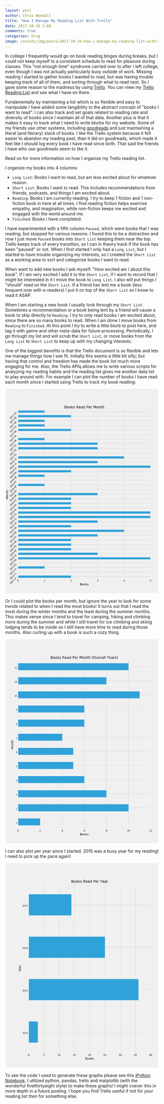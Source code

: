 ```yaml
---
layout: post
author: Chris Woodall
title: "How I Manage My Reading List With Trello"
date: 2017-10-16 1:00
comments: true
categories: blog
image: /assets/img/posts/2017-10-16-how-i-manage-my-reading-list-with-trello/trello-reading-list.png
---
```


In college I frequently would go on book reading binges during breaks, but I could not keep
myself to a consistent schedule to read for pleasure during classes. This "not enough
time" syndrome carried over to after I left college, even though I was not actually 
particularly busy outside of work. Missing reading I started to gather books I wanted
to read, but was having trouble keeping track of all of them, and sorting through what
to read next. So I gave some reason to the madness by using 
[Trello](http://trello.com). You can view my 
[Trello Reading List](https://trello.com/b/9l0rYMxD/reading-list) and see what I
have on there.

Fundamentally by maintaining a list which is so flexible and easy to manipulate I
have added some tangibility to the abstract concept of "books I want to read". I
can also track and set goals related to reading rate and diversity of books since 
I maintain all of that data. Another plus is that it makes it easy to track what
I need to write blurbs for my website. Some of my friends use other systems, 
including [goodreads](https://www.goodreads.com/) and just maintaining a literal
(and literary) stack of books. I like the Trello system because it felt easier to
abandon my reading past, than it did on goodreads, which made it feel like I should
log every book I have read since birth. That said the friends I have who use 
goodreads seem to like it.

Read on for more information on how I organize my Trello reading list.

<!-- more -->

I organize my books into 4 columns:

- `Long List`: Books I want to read, but am less excited about for whatever reason.
- `Short List`: Books I want to read. This includes recommendations from friends,
  podcasts, and things I am excited about.
- `Reading`: Books I am currently reading. I try to keep 1 fiction and 1 non-fiction
   book in here at all times. I find reading fiction helps exercise empathy, and 
   imagination, while non-fiction keeps me excited and engaged with the world around
   me.
- `Finished`: Books I have completed. 

I have experimented with a fifth column `Paused`, which were books that I was 
reading, but stopped for various reasons. I found this to be a distraction and
now I just move `Paused` books into `Short List` keeping them near the top. 
Trello keeps track of every transition, so I can in theory track if the book has
been "paused" or not. When I first started I only had a `Long List`, but I started
to have trouble organizing my interests, so I created the `Short List` as a working
area to sort and categorize books I want to read.

When want to add new books I ask myself: "How excited am I about this
book". If I am very excited I add it to the `Short List`, if I want to record
that I might be interested in it I move the book to `Long List`. I also will put
things I "should" read on the `Short List`. If a friend has lent me a book (less
frequent now with e-readers) I put it on top of the `Short List` so I know to
read it ASAP.

When I am starting a new book I usually look through my `Short List`. 
Sometimes a recommendation or a book being lent by a friend will cause a book to 
skip directly to `Reading`. I try to only read books I am excited about, since 
there are so many books to read. When I am done I move books from `Reading` to 
`Finished`. At this point I try to write a little blurb to post here, and tag it 
with genre and other meta-data for future processing. Periodically, I go through 
my list and will scrub the `Short List`, or move books from the `Long List` to 
`Short List` to keep up with my changing interests. 

One of the biggest benefits is that the Trello document is so flexible and lets me
manage things how I see fit. Initially this seems a little bit silly; but having
that control and freedom has made the book list much more engaging for me. 
Also, the Trello APIq allows me to write various scripts for analyzing my 
reading habits and the reading list gives me another data list to play around
with. For example I can plot the number of books I have read each month since I
started using Trello to track my book reading:

<center>
<img src="/assets/img/posts/2017-10-16-how-i-manage-my-reading-list-with-trello/books_per_month.png" alt="Books Read Per Month" style="width: 500px;"/>
</center>

Or I could plot the books per month, but ignore the year to look for some trends 
related to when I read the most books! It turns out that I read the most during
the winter months and the least during the summer months. This makes sense since 
I tend to travel for camping, hiking and climbing more during the summer and while
I still travel for ice climbing and skiing lodging tends to be inside so I still
have more time to read during those months. Also curling up with a book is such
a cozy thing.

<center>
<img src="/assets/img/posts/2017-10-16-how-i-manage-my-reading-list-with-trello/books_per_month_all_years.png" alt="Books Read Per Month (All Years)" style="width: 500px;"/>
</center>

I can also plot per year since I started. 2015 was a busy year for my reading! I
need to pick up the pace again!

<center>
<img src="/assets/img/posts/2017-10-16-how-i-manage-my-reading-list-with-trello/books_per_year.png" alt="Books Read Per Year" style="width: 500px;"/>
</center>

To see the code I used to generate these graphs please see this 
[iPython Notebook](https://gist.github.com/cwoodall/9cc9133ad628ea14aabb165f82b7702e).
I utilized python, pandas, trello and matplotlib (with the wonderful 
fivethirtyeight style) to make these graphs! I might coever this in more depth
in a future posting. I hope you find Trello useful if not
for your reading list then for something else.
